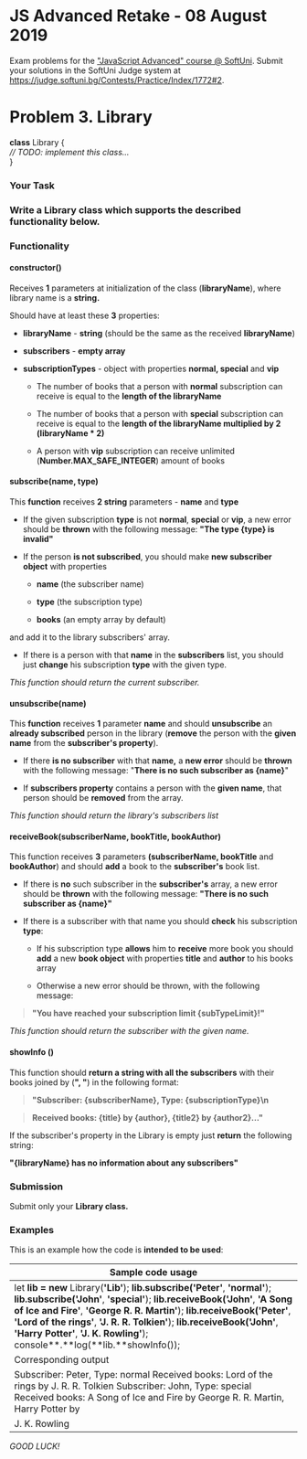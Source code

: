 JS Advanced Retake - 08 August 2019
===================================

Exam problems for the ["JavaScript Advanced" course \@
SoftUni](https://softuni.bg/courses/js-advanced). Submit your solutions in the
SoftUni Judge system at
<https://judge.softuni.bg/Contests/Practice/Index/1772#2>.

Problem 3. Library
==================

**class** Library {  
*// TODO: implement this class...*  
}

### Your Task

### Write a Library class which supports the described functionality below.

### Functionality

#### constructor()

Receives **1** parameters at initialization of the class (**libraryName**),
where library name is a **string.**

Should have at least these **3** properties:

-   **libraryName** - **string** (should be the same as the received
    **libraryName**)

-   **subscribers** - **empty array**

-   **subscriptionTypes** - object with properties **normal, special** and
    **vip**

    -   The number of books that a person with **normal** subscription can
        receive is equal to the **length of the libraryName**

    -   The number of books that a person with **special** subscription can
        receive is equal to the **length of the libraryName multiplied by 2
        (libraryName \* 2)**

    -   A person with **vip** subscription can receive unlimited
        (**Number.MAX_SAFE_INTEGER**) amount of books

#### subscribe(name, type)

This **function** receives **2 string** parameters - **name** and **type**

-   If the given subscription **type** is not **normal**, **special** or
    **vip**, a new error should be **thrown** with the following message: **"The
    type {type} is invalid"**

-   If the person **is not subscribed**, you should make **new subscriber
    object** with properties

    -   **name** (the subscriber name)

    -   **type** (the subscription type)

    -   **books** (an empty array by default)

and add it to the library subscribers' array.

-   If there is a person with that **name** in the **subscribers** list, you
    should just **change** his subscription **type** with the given type.

*This function should return the current subscriber.*

#### unsubscribe(name)

This **function** receives **1** parameter **name** and should **unsubscribe**
an **already subscribed** person in the library (**remove** the person with the
**given name** from the **subscriber's property**).

-   If there **is no subscriber** with that **name,** a **new error** should be
    **thrown** with the following message: "**There is no such subscriber as
    {name}**"

-   If **subscribers property** contains a person with the **given name**, that
    person should be **removed** from the array.

*This function should return the library's subscribers list*

#### receiveBook(subscriberName, bookTitle, bookAuthor)

This function receives **3** parameters **(subscriberName, bookTitle** and
**bookAuthor**) and should **add** a book to the **subscriber's** book list.

-   If there is **no** such subscriber in the **subscriber's** array, a new
    error should be **thrown** with the following message: **"There is no such
    subscriber as {name}"**

-   If there is a subscriber with that name you should **check** his
    subscription **type**:

    -   If his subscription type **allows** him to **receive** more book you
        should **add** a new **book object** with properties **title** and
        **author** to his books array

    -   Otherwise a new error should be thrown, with the following message:

>   **"You have reached your subscription limit {subTypeLimit}!"**

*This function should return the subscriber with the given name.*

#### showInfo ()

This function should **return a string with all the subscribers** with their
books joined by (**", "**) in the following format:

>   **"Subscriber: {subscriberName}, Type: {subscriptionType}\\n**

>   **Received books: {title} by {author}, {title2} by {author2}…"**

If the subscriber's property in the Library is empty just **return** the
following string:

**"{libraryName} has no information about any subscribers"**

### Submission

Submit only your **Library class.**

### Examples

This is an example how the code is **intended to be used**:

| Sample code usage                                                                                                                                                                                                                                                                                                                                                                                                             |
|-------------------------------------------------------------------------------------------------------------------------------------------------------------------------------------------------------------------------------------------------------------------------------------------------------------------------------------------------------------------------------------------------------------------------------|
| let **lib = new** Library(**'Lib'**); **lib.**subscribe(**'Peter'**, **'normal'**); **lib.**subscribe(**'John'**, **'special'**); **lib.**receiveBook(**'John'**, **'A Song of Ice and Fire'**, **'George R. R. Martin'**); **lib.**receiveBook(**'Peter'**, **'Lord of the rings'**, **'J. R. R. Tolkien'**); **lib.**receiveBook(**'John'**, **'Harry Potter'**, **'J. K. Rowling'**); console**.**log(**lib.**showInfo()); |
| Corresponding output                                                                                                                                                                                                                                                                                                                                                                                                          |
| Subscriber: Peter, Type: normal Received books: Lord of the rings by J. R. R. Tolkien Subscriber: John, Type: special Received books: A Song of Ice and Fire by George R. R. Martin, Harry Potter by                                                                                                                                                                                                                          |
| J. K. Rowling                                                                                                                                                                                                                                                                                                                                                                                                                 |

*GOOD LUCK!*
